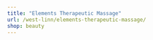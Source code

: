 ```yaml
---
title: "Elements Therapeutic Massage"
url: /west-linn/elements-therapeutic-massage/
shop: beauty
---
```

